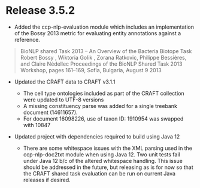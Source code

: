 # Release 3.5.2

* Added the ccp-nlp-evaluation module which includes an implementation of the Bossy 2013 metric for evaluating entity annotations against a reference. 
> BioNLP shared Task 2013 – An Overview of the Bacteria Biotope Task 
> Robert Bossy , Wiktoria Golik , Zorana Ratkovic, Philippe Bessières, and Claire Nédellec
> Proceedings of the BioNLP Shared Task 2013 Workshop, pages 161–169,
> Sofia, Bulgaria, August 9 2013
 
* Updated the CRAFT data to CRAFT v3.1.1
  * The cell type ontologies included as part of the CRAFT collection were updated to UTF-8 versions
  * A missing constituency parse was added for a single treebank document (14611657).
  * For document 16098226, use of taxon ID: 1910954 was swapped with 10847
  
* Updated project with dependencies required to build using Java 12
  * There are some whitespace issues with the XML parsing used in the ccp-nlp-doc2txt module when using Java 12. Two unit tests fail under Java 12 b/c of the altered whitespace handling. This issue should be addressed in the future, but releasing as is for now so that the CRAFT shared task evaluation can be run on current Java releases if desired.

